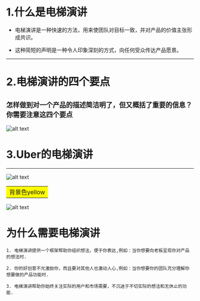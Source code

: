 

# 1.什么是电梯演讲

+ 电梯演讲是一种快速的方法，用来使团队对目标一致，并对产品的价值主张形成共识。  </span>

+ 这种简短的声明是一种令人印象深刻的方式，向任何受众传达产品愿景。
---
# **2.电梯演讲的四个要点**
```怎样做到对一个产品的描述简洁明了，但又概括了重要的信息？你需要注意这四个要点```
---
![alt text](/商业模式分析和需求挖掘/商业模式分析-电梯演讲图片/电梯演讲4要素.png)


# <b>3.Uber的电梯演讲</b>
---
![alt text](/商业模式分析和需求挖掘/商业模式分析-电梯演讲图片/Uber商业电梯演讲.png)

<table><tr><td bgcolor=yellow>背景色yellow</td></tr></table>

![alt text](/商业模式分析和需求挖掘/商业模式分析-电梯演讲图片/电梯演讲的定义.png)

# **为什么需要电梯演讲**

```1. 电梯演讲提供一个框架帮助你组织想法，便于你表达,例如：当你想要向老板呈现你对产品的想法时.```

```2. 你的好创意不光激励你，而且要对其他人也激动人心,例如：当你想要你的团队充分理解你想要做的产品功能时.```

```3. 电梯演讲帮助你始终关注实际的用户和市场需要，不沉迷于不切实际的想法和无休止的功能.```

# 